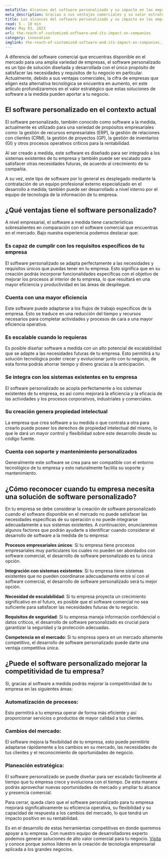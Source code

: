 ```yaml
---
metaTitle: Alcances del software personalizado y su impacto en las empresas
meta_description: Gracias a sus ventajas comerciales y su valor estratégico en los negocios, la cifra de empresas que elige el software a medida para satisfacer sus necesidades se encuentra en aumento.
title: Los alcances del software personalizado y su impacto en las empresas
read: 5 - 10 min
date: May 03, 2023
url: the-reach-of-customized-software-and-its-impact-on-companies
category: innovation
imglink: the-reach-of-customized-software-and-its-impact-on-companies.jpg
---
```


A diferencia del software comercial que encuentras disponible en el mercado para una amplia variedad de empresas, el software personalizado es un tipo de solución diseñada y desarrollada con el único propósito de satisfacer las necesidades y requisitos de tu negocio en particular.
Actualmente, debido a sus ventajas comerciales, la cifra de empresas que eligen esta alternativa tecnológica se encuentra en aumento, en este artículo profundizaremos en el valor estratégico que estas soluciones de software a la medida pueden aportar a tu negocio.

## El software personalizado en el contexto actual

El software personalizado, también conocido como software a la medida, actualmente es utilizado para una variedad de propósitos empresariales como: la gestión de recursos empresariales (ERP), la gestión de relaciones con clientes (CRM), la gestión de proyectos (GP), la gestión de inventarios (GI) y otros procesos operativos críticos para la rentabilidad.

Al ser creado a medida, este software es diseñado para ser integrado a los sistemas existentes de tu empresa y también puede ser escalado para satisfacer otras necesidades futuras, de acuerdo al crecimiento de tu compañía.

A su vez, este tipo de software por lo general es desplegado mediante la contratación de un equipo profesional externo especializado en el desarrollo a medida; también puede ser desarrollado a nivel interno por el equipo de tecnología de la información de tu empresa.

## ¿Qué ventajas tiene el software personalizado?

A nivel empresarial, el software a medida tiene características sobresalientes en comparación con el software comercial que encuentras en el mercado. Bajo nuestra experiencia podemos destacar que:

### **Es capaz de cumplir con los requisitos específicos de tu empresa**

El software personalizado se adapta perfectamente a las necesidades y requisitos únicos que puedas tener en tu empresa. Esto significa que en su creación podrás incorporar funcionalidades específicas con el objetivo de mejorar los procesos al interior de tu empresa, lo que resultará en una mayor eficiencia y productividad en las áreas de despliegue.

### **Cuenta con una mayor eficiencia**

Este software puede adaptarse a los flujos de trabajo específicos de la empresa. Esto se traduce en una reducción del tiempo y recursos necesarios para completar actividades y procesos de cara a una mayor eficiencia operativa.

### **Es escalable cuando lo requieras**

Es posible diseñar software a medida con un alto potencial de escalabilidad que se adapte a las necesidades futuras de tu empresa. Esto permitirá a tu solución tecnológica poder crecer y evolucionar junto con tu negocio, de esta forma podrás ahorrar tiempo y dinero gracias a la anticipación.

### **Se integra con los sistemas existentes en tu empresa**

El software personalizado se acopla perfectamente a los sistemas existentes de tu empresa, es así como mejorará la eficiencia y la eficacia de las actividades y los procesos corporativos, industriales y comerciales.

### **Su creación genera propiedad intelectual**

La empresa que crea software a su medida o que contrata a otra para crearlo puede poseer los derechos de propiedad intelectual del mismo, lo que le dará un mayor control y flexibilidad sobre este desarrollo desde su código fuente.

### **Cuenta con soporte y mantenimiento personalizados**

Generalmente este software se crea para ser compatible con el entorno tecnológico de tu empresa y esto naturalmente facilita su soporte y mantenimiento.

## ¿Cómo reconocer cuando tu empresa necesita una solución de software personalizado?

En tu empresa se debe considerar la creación de software personalizado cuando el software disponible en el mercado no puede satisfacer las necesidades específicas de su operación o no puede integrarse adecuadamente a sus sistemas existentes.
A continuación, enunciaremos algunos factores que podrán ayudarte a identificar cuando considerar el desarrollo de software a la medida de tu empresa:

**Procesos empresariales únicos**: Si tu empresa tiene procesos empresariales muy particulares los cuales no pueden ser abordados con software comercial, el desarrollo de software personalizado es tu única opción.

**Integración con sistemas existentes**: Si tu empresa tiene sistemas existentes que no pueden coordinarse adecuadamente entre sí con el software comercial, el desarrollo de software personalizado será tu mejor opción.

**Necesidad de escalabilidad**: Si tu empresa proyecta un crecimiento significativo en el futuro, es posible que el software comercial no sea suficiente para satisfacer las necesidades futuras de tu negocio.

**Requisitos de seguridad**: Si tu empresa maneja información confidencial o datos críticos, el desarrollo de software personalizado es crucial para garantizar la seguridad y la protección adecuadas.

**Competencia en el mercado**: Si tu empresa opera en un mercado altamente competitivo, el desarrollo de software personalizado puede darte una ventaja competitiva única.

## ¿Puede el software personalizado mejorar la competitividad de tu empresa?

Si, gracias al software a medida podrás mejorar la competitividad de tu empresa en las siguientes áreas:

### Automatización de procesos:

Esto permitirá a tu empresa operar de forma más eficiente y así proporcionar servicios o productos de mayor calidad a tus clientes.

### Cambios del mercado:

El software mejora la flexibilidad de tu empresa, esto puede permitirle adaptarse rápidamente a los cambios en su mercado, las necesidades de tus clientes y el reconocimiento de oportunidades de negocio.

### Planeación estratégica:

El software personalizado se puede diseñar para ser escalado fácilmente al tiempo que tu empresa crece y evoluciona con el tiempo. De esta manera podrás aprovechar nuevas oportunidades de mercado y ampliar tu alcance y presencia comercial.

Para cerrar, queda claro que el software personalizado para tu empresa mejorará significativamente su eficiencia operativa, su flexibilidad y su capacidad de respuesta a los cambios del mercado, lo que tendrá un impacto positivo en su rentabilidad.

Es en el desarrollo de estas herramientas competitivas en donde queremos apoyar a tu empresa. Con nuestro equipo de desarrolladores experto podemos generar soluciones de alto valor comercial para tu negocio. [Visita](https://www.dreamcodesoft.com/es/about) y conoce porque somos líderes en la creación de tecnología empresarial aplicada a los grandes negocios.
